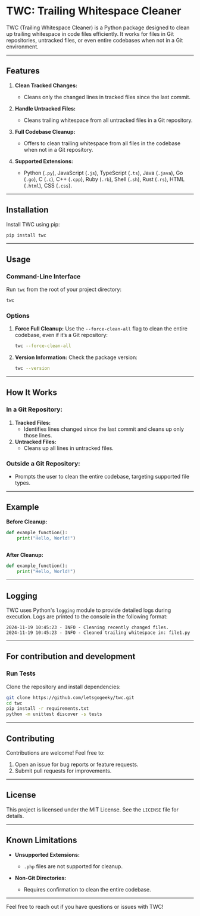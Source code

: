 # TWC: Trailing Whitespace Cleaner

TWC (Trailing Whitespace Cleaner) is a Python package designed to clean up trailing whitespace in code files efficiently. It works for files in Git repositories, untracked files, or even entire codebases when not in a Git environment.

---

## Features

1. **Clean Tracked Changes:**
   - Cleans only the changed lines in tracked files since the last commit.
   
2. **Handle Untracked Files:**
   - Cleans trailing whitespace from all untracked files in a Git repository.

3. **Full Codebase Cleanup:**
   - Offers to clean trailing whitespace from all files in the codebase when not in a Git repository.

4. **Supported Extensions:**
   - Python (`.py`), JavaScript (`.js`), TypeScript (`.ts`), Java (`.java`), Go (`.go`), C (`.c`), C++ (`.cpp`), Ruby (`.rb`), Shell (`.sh`), Rust (`.rs`), HTML (`.html`), CSS (`.css`).

---

## Installation

Install TWC using pip:

```bash
pip install twc
```

---

## Usage

### Command-Line Interface

Run `twc` from the root of your project directory:

```bash
twc
```

### Options

1. **Force Full Cleanup:**
   Use the `--force-clean-all` flag to clean the entire codebase, even if it’s a Git repository:

   ```bash
   twc --force-clean-all
   ```

2. **Version Information:**
   Check the package version:

   ```bash
   twc --version
   ```

---

## How It Works

### In a Git Repository:
1. **Tracked Files:**
   - Identifies lines changed since the last commit and cleans up only those lines.
2. **Untracked Files:**
   - Cleans up all lines in untracked files.

### Outside a Git Repository:
- Prompts the user to clean the entire codebase, targeting supported file types.

---

## Example

**Before Cleanup:**
```python
def example_function():     
    print("Hello, World!")      
    
```

**After Cleanup:**
```python
def example_function():
    print("Hello, World!")
```

---

## Logging

TWC uses Python's `logging` module to provide detailed logs during execution. Logs are printed to the console in the following format:

```
2024-11-19 10:45:23 - INFO - Cleaning recently changed files.
2024-11-19 10:45:23 - INFO - Cleaned trailing whitespace in: file1.py
```

---

## For contribution and development

### Run Tests

Clone the repository and install dependencies:

```bash
git clone https://github.com/letsgogeeky/twc.git
cd twc
pip install -r requirements.txt
python -m unittest discover -s tests
```

---

## Contributing

Contributions are welcome! Feel free to:
1. Open an issue for bug reports or feature requests.
2. Submit pull requests for improvements.

---

## License

This project is licensed under the MIT License. See the `LICENSE` file for details.

---

## Known Limitations

- **Unsupported Extensions:**
  - `.php` files are not supported for cleanup.
  
- **Non-Git Directories:**
  - Requires confirmation to clean the entire codebase.

---

Feel free to reach out if you have questions or issues with TWC!